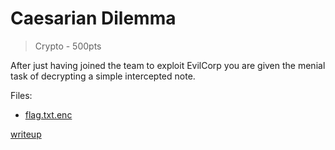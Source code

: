 # Caesarian Dilemma

> Crypto - 500pts

After just having joined the team to exploit EvilCorp you are given the menial task of decrypting a simple intercepted note.

Files:
- [flag.txt.enc](src/flag.txt.enc)

[writeup](writeup/README.md)
